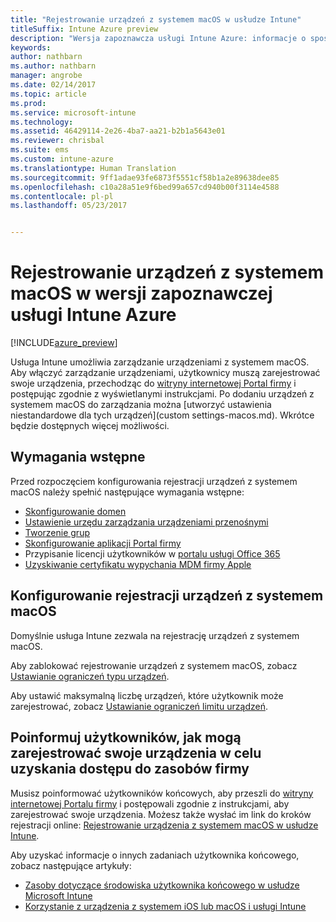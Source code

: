 ```yaml
---
title: "Rejestrowanie urządzeń z systemem macOS w usłudze Intune"
titleSuffix: Intune Azure preview
description: "Wersja zapoznawcza usługi Intune Azure: informacje o sposobie rejestrowania urządzeń z systemem macOS w wersji zapoznawczej usługi Intune Azure."
keywords: 
author: nathbarn
ms.author: nathbarn
manager: angrobe
ms.date: 02/14/2017
ms.topic: article
ms.prod: 
ms.service: microsoft-intune
ms.technology: 
ms.assetid: 46429114-2e26-4ba7-aa21-b2b1a5643e01
ms.reviewer: chrisbal
ms.suite: ems
ms.custom: intune-azure
ms.translationtype: Human Translation
ms.sourcegitcommit: 9ff1adae93fe6873f5551cf58b1a2e89638dee85
ms.openlocfilehash: c10a28a51e9f6bed99a657cd940b00f3114e4588
ms.contentlocale: pl-pl
ms.lasthandoff: 05/23/2017


---
```


# <a name="enroll-macos-devices-in-intune-azure-preview"></a>Rejestrowanie urządzeń z systemem macOS w wersji zapoznawczej usługi Intune Azure

[!INCLUDE[azure_preview](./includes/azure_preview.md)]

Usługa Intune umożliwia zarządzanie urządzeniami z systemem macOS. Aby włączyć zarządzanie urządzeniami, użytkownicy muszą zarejestrować swoje urządzenia, przechodząc do [witryny internetowej Portal firmy](http://portal.manage.microsoft.com) i postępując zgodnie z wyświetlanymi instrukcjami. Po dodaniu urządzeń z systemem macOS do zarządzania można [utworzyć ustawienia niestandardowe dla tych urządzeń](custom settings-macos.md). Wkrótce będzie dostępnych więcej możliwości.

## <a name="prerequisites"></a>Wymagania wstępne

Przed rozpoczęciem konfigurowania rejestracji urządzeń z systemem macOS należy spełnić następujące wymagania wstępne:

- [Skonfigurowanie domen](https://docs.microsoft.com/intune-classic/get-started/start-with-a-paid-subscription-to-microsoft-intune-step-2)
- [Ustawienie urzędu zarządzania urządzeniami przenośnymi](mdm-authority-set.md)
- [Tworzenie grup](https://docs.microsoft.com/intune-classic/get-started/start-with-a-paid-subscription-to-microsoft-intune-step-5)
- [Skonfigurowanie aplikacji Portal firmy](company-portal-app.md)
- Przypisanie licencji użytkowników w [portalu usługi Office 365](http://go.microsoft.com/fwlink/p/?LinkId=698854)
- [Uzyskiwanie certyfikatu wypychania MDM firmy Apple](apple-mdm-push-certificate-get.md)

## <a name="set-up-macos-enrollment"></a>Konfigurowanie rejestracji urządzeń z systemem macOS

Domyślnie usługa Intune zezwala na rejestrację urządzeń z systemem macOS.

Aby zablokować rejestrowanie urządzeń z systemem macOS, zobacz [Ustawianie ograniczeń typu urządzeń](enrollment-restrictions-set.md#set-device-type-restrictions).

Aby ustawić maksymalną liczbę urządzeń, które użytkownik może zarejestrować, zobacz [Ustawianie ograniczeń limitu urządzeń](enrollment-restrictions-set.md#set-device-limit-restrictions).

## <a name="tell-your-users-how-to-enroll-their-devices-to-access-company-resources"></a>Poinformuj użytkowników, jak mogą zarejestrować swoje urządzenia w celu uzyskania dostępu do zasobów firmy

Musisz poinformować użytkowników końcowych, aby przeszli do [witryny internetowej Portalu firmy](http://portal.manage.microsoft.com) i postępowali zgodnie z instrukcjami, aby zarejestrować swoje urządzenia. Możesz także wysłać im link do kroków rejestracji online: [Rejestrowanie urządzenia z systemem macOS w usłudze Intune](https://docs.microsoft.com/intune-user-help/enroll-your-device-in-intune-macos).

Aby uzyskać informacje o innych zadaniach użytkownika końcowego, zobacz następujące artykuły:

- [Zasoby dotyczące środowiska użytkownika końcowego w usłudze Microsoft Intune](https://docs.microsoft.com/intune-classic/deploy-use/how-to-educate-your-end-users-about-microsoft-intune)
- [Korzystanie z urządzenia z systemem iOS lub macOS i usługi Intune](https://docs.microsoft.com/intune-user-help/using-your-ios-or-mac-os-x-device-with-intune)


